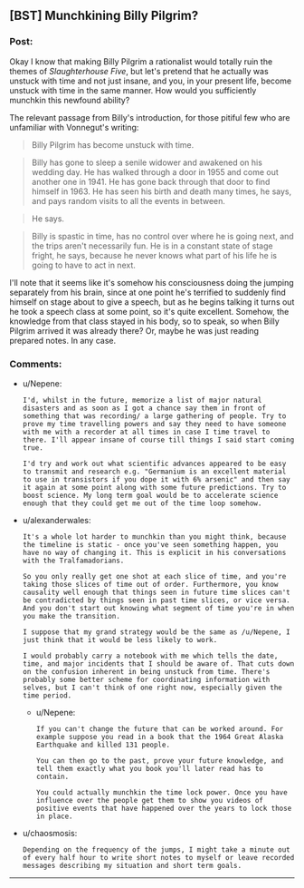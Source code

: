## [BST] Munchkining Billy Pilgrim?

### Post:

Okay I know that making Billy Pilgrim a rationalist would totally ruin the themes of *Slaughterhouse Five*, but let's pretend that he actually was unstuck with time and not just insane, and you, in your present life, become unstuck with time in the same manner. How would you sufficiently munchkin this newfound ability?

The relevant passage from Billy's introduction, for those pitiful few who are unfamiliar with Vonnegut's writing:

>Billy Pilgrim has become unstuck with time.

>Billy has gone to sleep a senile widower and awakened on his wedding day. He has walked through a door in 1955 and come out another one in 1941. He has gone back through that door to find himself in 1963. He has seen his birth and death many times, he says, and pays random visits to all the events in between.

>He says.

>Billy is spastic in time, has no control over where he is going next, and the trips aren't necessarily fun. He is in a constant state of stage fright, he says, because he never knows what part of his life he is going to have to act in next.

I'll note that it seems like it's somehow his consciousness doing the jumping separately from his brain, since at one point he's terrified to suddenly find himself on stage about to give a speech, but as he begins talking it turns out he took a speech class at some point, so it's quite excellent. Somehow, the knowledge from that class stayed in his body, so to speak, so when Billy Pilgrim arrived it was already there? Or, maybe he was just reading prepared notes. In any case.

[](#s "Bonus points for anyone who can hack their way out of the Tralfamadorian zoo.")

### Comments:

- u/Nepene:
  ```
  I'd, whilst in the future, memorize a list of major natural disasters and as soon as I got a chance say them in front of something that was recording/ a large gathering of people. Try to prove my time travelling powers and say they need to have someone with me with a recorder at all times in case I time travel to there. I'll appear insane of course till things I said start coming true.

  I'd try and work out what scientific advances appeared to be easy to transmit and research e.g. "Germanium is an excellent material to use in transistors if you dope it with 6% arsenic" and then say it again at some point along with some future predictions. Try to boost science. My long term goal would be to accelerate science enough that they could get me out of the time loop somehow.
  ```

- u/alexanderwales:
  ```
  It's a whole lot harder to munchkin than you might think, because the timeline is static - once you've seen something happen, you have no way of changing it. This is explicit in his conversations with the Tralfamadorians.

  So you only really get one shot at each slice of time, and you're taking those slices of time out of order. Furthermore, you know causality well enough that things seen in future time slices can't be contradicted by things seen in past time slices, or vice versa. And you don't start out knowing what segment of time you're in when you make the transition.

  I suppose that my grand strategy would be the same as /u/Nepene, I just think that it would be less likely to work.

  I would probably carry a notebook with me which tells the date, time, and major incidents that I should be aware of. That cuts down on the confusion inherent in being unstuck from time. There's probably some better scheme for coordinating information with selves, but I can't think of one right now, especially given the time period.
  ```

  - u/Nepene:
    ```
    If you can't change the future that can be worked around. For example suppose you read in a book that the 1964 Great Alaska Earthquake and killed 131 people.

    You can then go to the past, prove your future knowledge, and tell them exactly what you book you'll later read has to contain.

    You could actually munchkin the time lock power. Once you have influence over the people get them to show you videos of positive events that have happened over the years to lock those in place.
    ```

- u/chaosmosis:
  ```
  Depending on the frequency of the jumps, I might take a minute out of every half hour to write short notes to myself or leave recorded messages describing my situation and short term goals.
  ```

---

